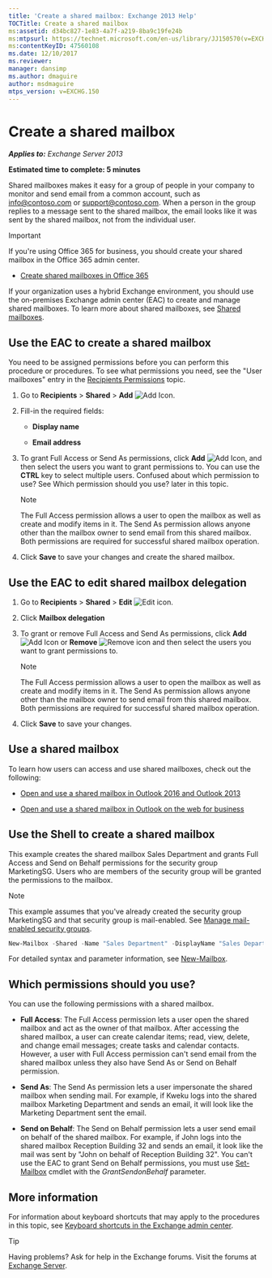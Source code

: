 ```yaml
---
title: 'Create a shared mailbox: Exchange 2013 Help'
TOCTitle: Create a shared mailbox
ms:assetid: d34bc827-1e83-4a7f-a219-8ba9c19fe24b
ms:mtpsurl: https://technet.microsoft.com/en-us/library/JJ150570(v=EXCHG.150)
ms:contentKeyID: 47560108
ms.date: 12/10/2017
ms.reviewer: 
manager: dansimp
ms.author: dmaguire
author: msdmaguire
mtps_version: v=EXCHG.150
---
```


# Create a shared mailbox

_**Applies to:** Exchange Server 2013_

**Estimated time to complete: 5 minutes**

Shared mailboxes makes it easy for a group of people in your company to monitor and send email from a common account, such as info@contoso.com or support@contoso.com. When a person in the group replies to a message sent to the shared mailbox, the email looks like it was sent by the shared mailbox, not from the individual user.

> [!IMPORTANT]
> If you're using Office 365 for business, you should create your shared mailbox in the Office 365 admin center.
> <UL>
> <LI>
> <P><A href="https://go.microsoft.com/fwlink/p/?linkid=834766">Create shared mailboxes in Office 365</A></P></LI></UL>

If your organization uses a hybrid Exchange environment, you should use the on-premises Exchange admin center (EAC) to create and manage shared mailboxes. To learn more about shared mailboxes, see [Shared mailboxes](shared-mailboxes-exchange-2013-help.md).

## Use the EAC to create a shared mailbox

You need to be assigned permissions before you can perform this procedure or procedures. To see what permissions you need, see the "User mailboxes" entry in the [Recipients Permissions](recipients-permissions-exchange-2013-help.md) topic.

1. Go to **Recipients** \> **Shared** \> **Add** ![Add Icon](images/JJ218640.c1e75329-d6d7-4073-a27d-498590bbb558(EXCHG.150).gif "Add Icon").

2. Fill-in the required fields:

   - **Display name**

   - **Email address**

3. To grant Full Access or Send As permissions, click **Add** ![Add Icon](images/JJ218640.c1e75329-d6d7-4073-a27d-498590bbb558(EXCHG.150).gif "Add Icon"), and then select the users you want to grant permissions to. You can use the **CTRL** key to select multiple users. Confused about which permission to use? See Which permission should you use? later in this topic.

   > [!NOTE]
   > The Full Access permission allows a user to open the mailbox as well as create and modify items in it. The Send As permission allows anyone other than the mailbox owner to send email from this shared mailbox. Both permissions are required for successful shared mailbox operation.

4. Click **Save** to save your changes and create the shared mailbox.

## Use the EAC to edit shared mailbox delegation

1. Go to **Recipients** \> **Shared** \> **Edit** ![Edit icon](images/JJ218640.6f53ccb2-1f13-4c02-bea0-30690e6ea71d(EXCHG.150).gif "Edit icon").

2. Click **Mailbox delegation**

3. To grant or remove Full Access and Send As permissions, click **Add** ![Add Icon](images/JJ218640.c1e75329-d6d7-4073-a27d-498590bbb558(EXCHG.150).gif "Add Icon") or **Remove** ![Remove icon](images/Dd362328.479b6ced-8d64-4277-a725-f17fea202b28(EXCHG.150).gif "Remove icon") and then select the users you want to grant permissions to.

   > [!NOTE]
   > The Full Access permission allows a user to open the mailbox as well as create and modify items in it. The Send As permission allows anyone other than the mailbox owner to send email from this shared mailbox. Both permissions are required for successful shared mailbox operation.

4. Click **Save** to save your changes.

## Use a shared mailbox

To learn how users can access and use shared mailboxes, check out the following:

- [Open and use a shared mailbox in Outlook 2016 and Outlook 2013](https://go.microsoft.com/fwlink/p/?linkid=834764)

- [Open and use a shared mailbox in Outlook on the web for business](https://go.microsoft.com/fwlink/p/?linkid=834766)

## Use the Shell to create a shared mailbox

This example creates the shared mailbox Sales Department and grants Full Access and Send on Behalf permissions for the security group MarketingSG. Users who are members of the security group will be granted the permissions to the mailbox.

> [!NOTE]
> This example assumes that you've already created the security group MarketingSG and that security group is mail-enabled. See <A href="https://docs.microsoft.com/en-us/exchange/recipients-in-exchange-online/manage-mail-enabled-security-groups">Manage mail-enabled security groups</A>.

```powershell
New-Mailbox -Shared -Name "Sales Department" -DisplayName "Sales Department" -Alias Sales | Set-Mailbox -GrantSendOnBehalfTo MarketingSG | Add-MailboxPermission -User MarketingSG -AccessRights FullAccess -InheritanceType All
```

For detailed syntax and parameter information, see [New-Mailbox](https://technet.microsoft.com/en-us/library/aa997663\(v=exchg.150\)).

## Which permissions should you use?

You can use the following permissions with a shared mailbox.

- **Full Access**: The Full Access permission lets a user open the shared mailbox and act as the owner of that mailbox. After accessing the shared mailbox, a user can create calendar items; read, view, delete, and change email messages; create tasks and calendar contacts. However, a user with Full Access permission can't send email from the shared mailbox unless they also have Send As or Send on Behalf permission.

- **Send As**: The Send As permission lets a user impersonate the shared mailbox when sending mail. For example, if Kweku logs into the shared mailbox Marketing Department and sends an email, it will look like the Marketing Department sent the email.

- **Send on Behalf**: The Send on Behalf permission lets a user send email on behalf of the shared mailbox. For example, if John logs into the shared mailbox Reception Building 32 and sends an email, it look like the mail was sent by "John on behalf of Reception Building 32". You can't use the EAC to grant Send on Behalf permissions, you must use [Set-Mailbox](https://technet.microsoft.com/en-us/library/bb123981\(v=exchg.150\)) cmdlet with the *GrantSendonBehalf* parameter.

## More information

For information about keyboard shortcuts that may apply to the procedures in this topic, see [Keyboard shortcuts in the Exchange admin center](keyboard-shortcuts-in-the-exchange-admin-center-2013-help.md).

> [!TIP]
> Having problems? Ask for help in the Exchange forums. Visit the forums at [Exchange Server](https://go.microsoft.com/fwlink/p/?linkid=60612).
